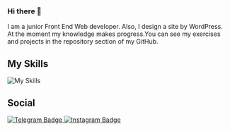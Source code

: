 ### Hi there 👋
I am a junior Front End Web developer.
Also, I design a site by WordPress. At the moment my knowledge makes progress.You can see my exercises and projects in the repository section of my GitHub.
## My Skills
![My Skills](https://skillicons.dev/icons?i=html,css,tailwindcss,js,react,alpinejs,mongodb,postman,wordpress,git&perline=5)
## Social
<div id="badges">
  <a href="https://t.me/frx25">
    <img src="https://img.shields.io/badge/Telegram-blue?style=for-the-badge&logo=linkedin&logoColor=white" alt="Telegram Badge"/>
  </a>
  <a href="https://www.instagram.com/frx25_?igsh=MTE2OGtwaGJ3MjRkdg==">
    <img src="https://img.shields.io/badge/Instagram-red?style=for-the-badge&logo=youtube&logoColor=white" alt="Instagram Badge"/>
  </a>
</div>
<!--
- 🔭 I’m currently working on Front-End.
- 🌱 I’m currently learning Jvascript.
**farzane-na/farzane-na** is a ✨ _special_ ✨ repository because its `README.md` (this file) appears on your GitHub profile.

Here are some ideas to get you started:

-->
